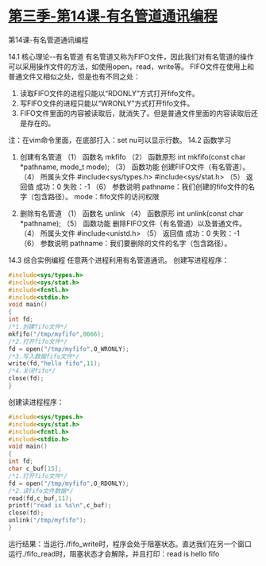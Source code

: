 # [第三季-第14课-有名管道通讯编程 ](https://www.cnblogs.com/free-1122/p/11346198.html)

第14课-有名管道通讯编程
 
14.1 核心理论--有名管道
有名管道又称为FIFO文件，因此我们对有名管道的操作可以采用操作文件的方法，如使用open，read，write等。
FIFO文件在使用上和普通文件又相似之处，但是也有不同之处：
1. 读取FIFO文件的进程只能以“RDONLY”方式打开fifo文件。
2. 写FIFO文件的进程只能以“WRONLY”方式打开fifo文件。
3. FIFO文件里面的内容被读取后，就消失了。但是普通文件里面的内容读取后还是存在的。
 
 
注：在vim命令里面，在底部打入：set nu可以显示行数。
14.2 函数学习
1. 创建有名管道
（1） 函数名
mkfifo
（2） 函数原形
int mkfifo(const char *pathname, mode_t mode);
（3） 函数功能
创建FIFO文件（有名管道）。
（4） 所属头文件
#include<sys/types.h>
#include<sys/stat.h>
（5） 返回值
成功：0
失败：-1
（6） 参数说明
pathname：我们创建的fifo文件的名字（包含路径）。
mode：fifo文件的访问权限
 
 
2. 删除有名管道
（1） 函数名
unlink
（4） 函数原形
int unlink(const char *pathname);
（5） 函数功能
删除FIFO文件（有名管道）以及普通文件。
（4） 所属头文件
#include<unistd.h>
（5） 返回值
成功：0
失败：-1
（6） 参数说明
pathname：我们要删除的文件的名字（包含路径）。
 
14.3 综合实例编程
任意两个进程利用有名管道通讯。
创建写进程程序：
```C
#include<sys/types.h>
#include<sys/stat.h>
#include<fcntl.h>
#include<stdio.h>
void main()
{
int fd;
/*1.创建fifo文件*/
mkfifo("/tmp/myfifo",0666);
/*2.打开fifo文件*/
fd = open("/tmp/myfifo",O_WRONLY);
/*3.写入数据fifo文件*/
write(fd,"hello fifo",11);
/*4.关闭fifo*/
close(fd);
}
 ```
创建读进程程序：
```C
#include<sys/types.h>
#include<sys/stat.h>
#include<fcntl.h>
#include<stdio.h>
void main()
{
int fd;
char c_buf[15];
/*1.打开fifo文件*/
fd = open("/tmp/myfifo",O_RDONLY);
/*2.读fifo文件数据*/
read(fd,c_buf,11);
printf("read is %s\n",c_buf);
close(fd);
unlink("/tmp/myfifo");
}   
```                                                                         
 运行结果：当运行./fifo_write时，程序会处于阻塞状态。直达我们在另一个窗口运行./fifo_read时，阻塞状态才会解除，并且打印：read is hello fifo 